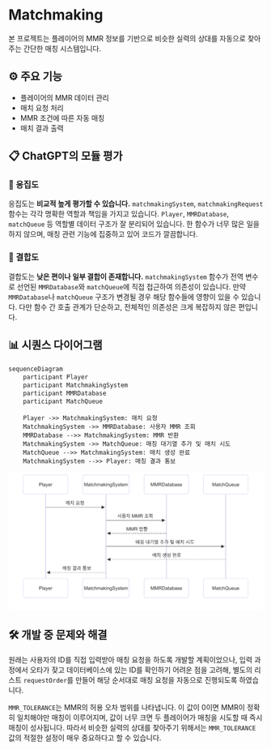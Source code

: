 # Matchmaking

본 프로젝트는 플레이어의 MMR 정보를 기반으로 비슷한 실력의 상대를 자동으로 찾아주는 간단한 매칭 시스템입니다.

## ⚙️ 주요 기능

- 플레이어의 MMR 데이터 관리
- 매치 요청 처리
- MMR 조건에 따른 자동 매칭
- 매치 결과 출력

## 📋 ChatGPT의 모듈 평가

### 🧩 응집도

응집도는 **비교적 높게 평가할 수 있습니다.**
`matchmakingSystem`, `matchmakingRequest` 함수는 각각 명확한 역할과 책임을 가지고 있습니다. `Player`, `MMRDatabase`, `matchQueue` 등 역할별 데이터 구조가 잘 분리되어 있습니다. 한 함수가 너무 많은 일을 하지 않으며, 매칭 관련 기능에 집중하고 있어 코드가 깔끔합니다.

### 🔗 결합도

결합도는 **낮은 편이나 일부 결합이 존재합니다.**
`matchmakingSystem` 함수가 전역 변수로 선언된 `MMRDatabase`와 `matchQueue`에 직접 접근하여 의존성이 있습니다. 만약 `MMRDatabase`나 `matchQueue` 구조가 변경될 경우 해당 함수들에 영향이 있을 수 있습니다. 다만 함수 간 호출 관계가 단순하고, 전체적인 의존성은 크게 복잡하지 않은 편입니다.

## 📊 시퀀스 다이어그램

```
sequenceDiagram
    participant Player
    participant MatchmakingSystem
    participant MMRDatabase
    participant MatchQueue

    Player ->> MatchmakingSystem: 매치 요청
    MatchmakingSystem ->> MMRDatabase: 사용자 MMR 조회
    MMRDatabase -->> MatchmakingSystem: MMR 반환
    MatchmakingSystem ->> MatchQueue: 매칭 대기열 추가 및 매치 시도
    MatchQueue -->> MatchmakingSystem: 매치 생성 완료
    MatchmakingSystem -->> Player: 매칭 결과 통보
```

![MermaidChart.png](MermaidChart.png)

## 🛠️ 개발 중 문제와 해결

원래는 사용자의 ID를 직접 입력받아 매칭 요청을 하도록 개발할 계획이었으나, 입력 과정에서 오타가 잦고 데이터베이스에 있는 ID를 확인하기 어려운 점을 고려해, 별도의 리스트 `requestOrder`를 만들어 해당 순서대로 매칭 요청을 자동으로 진행되도록 하였습니다.

`MMR_TOLERANCE`는 MMR의 허용 오차 범위를 나타냅니다. 이 값이 0이면 MMR이 정확히 일치해야만 매칭이 이루어지며, 값이 너무 크면 두 플레이어가 매칭을 시도할 때 즉시 매칭이 성사됩니다. 따라서 비슷한 실력의 상대를 찾아주기 위해서는 `MMR_TOLERANCE` 값의 적절한 설정이 매우 중요하다고 할 수 있습니다.
